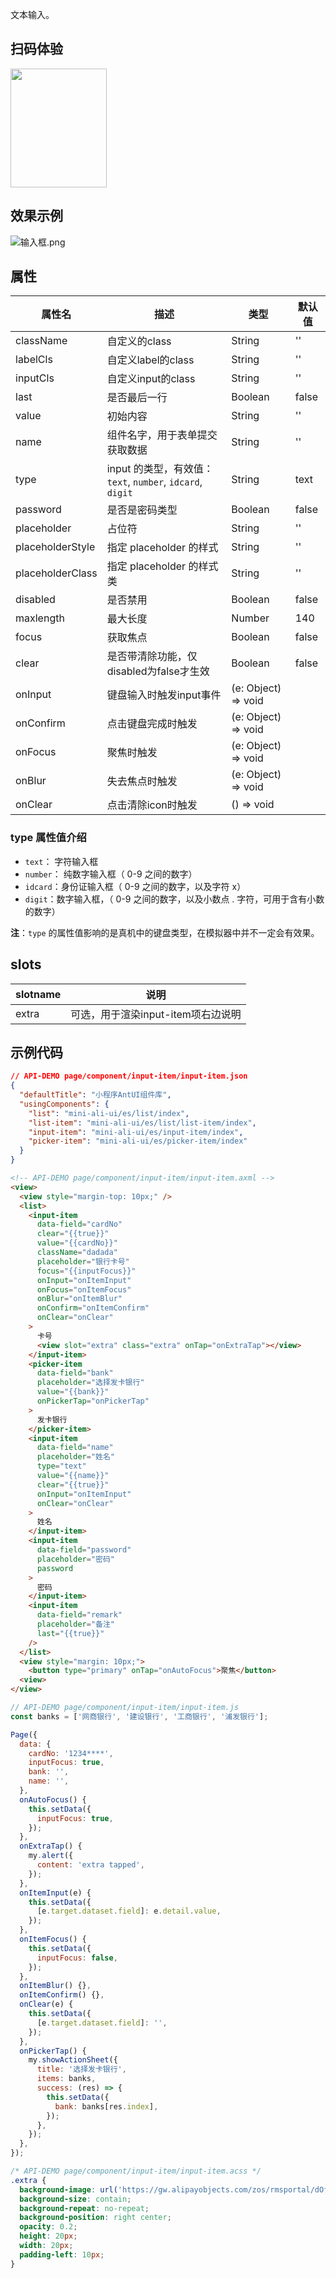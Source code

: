 文本输入。

## 扫码体验
<img src="https://gw.alipayobjects.com/zos/rmsportal/HoUOLnPEOaymuHlbeyqR.jpeg" width="154" height="190" />

## 效果示例
![输入框.png](https://intranetproxy.alipay.com/skylark/lark/0/2019/png/188518/1564389321807-3fdc73ec-f8c4-454b-aa2b-69121edd0d25.png) 

## 属性
| 属性名 | 描述 | 类型 | 默认值 |
| ---- |----|----|----|
| className | 自定义的class | String| '' |
| labelCls | 自定义label的class | String | '' |
| inputCls | 自定义input的class | String | '' |
| last | 是否最后一行 | Boolean | false |
| value | 初始内容 | String | '' |
| name | 组件名字，用于表单提交获取数据 | String | '' |
| type | input 的类型，有效值：`text`, `number`, `idcard`, `digit`  | String | text |
| password | 是否是密码类型 | Boolean | false |
| placeholder | 占位符 | String | '' |
| placeholderStyle | 指定 placeholder 的样式 | String | '' |
| placeholderClass | 指定 placeholder 的样式类 | String | '' |
| disabled | 是否禁用 | Boolean | false |
| maxlength | 最大长度 | Number | 140 |
| focus | 获取焦点 | Boolean | false |
| clear | 是否带清除功能，仅disabled为false才生效 | Boolean | false |
| onInput | 键盘输入时触发input事件 | (e: Object) => void |  |
| onConfirm | 点击键盘完成时触发 | (e: Object) => void |  |
| onFocus | 聚焦时触发 | (e: Object) => void |  |
| onBlur | 失去焦点时触发 | (e: Object) => void |  |
| onClear | 点击清除icon时触发 | () => void |  |

### type 属性值介绍
* `text`： 字符输入框
* `number`： 纯数字输入框（ 0-9 之间的数字）
* `idcard`：身份证输入框（ 0-9 之间的数字，以及字符 x）
* `digit`：数字输入框，（ 0-9 之间的数字，以及小数点 . 字符，可用于含有小数的数字）

**注**：`type` 的属性值影响的是真机中的键盘类型，在模拟器中并不一定会有效果。

## slots

| slotname | 说明 |
| ---- | ---- |
| extra | 可选，用于渲染input-item项右边说明 |

## 示例代码

```json
// API-DEMO page/component/input-item/input-item.json
{
  "defaultTitle": "小程序AntUI组件库",
  "usingComponents": {
    "list": "mini-ali-ui/es/list/index",
    "list-item": "mini-ali-ui/es/list/list-item/index",
    "input-item": "mini-ali-ui/es/input-item/index",
    "picker-item": "mini-ali-ui/es/picker-item/index"
  }
}
```

```html
<!-- API-DEMO page/component/input-item/input-item.axml -->
<view>
  <view style="margin-top: 10px;" />
  <list>
    <input-item
      data-field="cardNo"
      clear="{{true}}"
      value="{{cardNo}}"
      className="dadada"
      placeholder="银行卡号"
      focus="{{inputFocus}}"
      onInput="onItemInput"
      onFocus="onItemFocus"
      onBlur="onItemBlur"
      onConfirm="onItemConfirm"
      onClear="onClear"
    >
      卡号
      <view slot="extra" class="extra" onTap="onExtraTap"></view>
    </input-item>
    <picker-item
      data-field="bank"
      placeholder="选择发卡银行"
      value="{{bank}}"
      onPickerTap="onPickerTap"
    >
      发卡银行
    </picker-item>
    <input-item
      data-field="name"
      placeholder="姓名"
      type="text"
      value="{{name}}"
      clear="{{true}}"
      onInput="onItemInput"
      onClear="onClear"
    >
      姓名
    </input-item>
    <input-item
      data-field="password"
      placeholder="密码"
      password
    >
      密码
    </input-item>
    <input-item
      data-field="remark"
      placeholder="备注"
      last="{{true}}"
    />
  </list>
  <view style="margin: 10px;">
    <button type="primary" onTap="onAutoFocus">聚焦</button>
  <view>
</view>
```

```javascript
// API-DEMO page/component/input-item/input-item.js
const banks = ['网商银行', '建设银行', '工商银行', '浦发银行'];

Page({
  data: {
    cardNo: '1234****',
    inputFocus: true,
    bank: '',
    name: '',
  },
  onAutoFocus() {
    this.setData({
      inputFocus: true,
    });
  },
  onExtraTap() {
    my.alert({
      content: 'extra tapped',
    });
  },
  onItemInput(e) {
    this.setData({
      [e.target.dataset.field]: e.detail.value,
    });
  },
  onItemFocus() {
    this.setData({
      inputFocus: false,
    });
  },
  onItemBlur() {},
  onItemConfirm() {},
  onClear(e) {
    this.setData({
      [e.target.dataset.field]: '',
    });
  },
  onPickerTap() {
    my.showActionSheet({
      title: '选择发卡银行',
      items: banks,
      success: (res) => {
        this.setData({
          bank: banks[res.index],
        });
      },
    });
  },
});
```

```css
/* API-DEMO page/component/input-item/input-item.acss */
.extra {
  background-image: url('https://gw.alipayobjects.com/zos/rmsportal/dOfSJfWQvYdvsZiJStvg.svg');
  background-size: contain;
  background-repeat: no-repeat;
  background-position: right center;
  opacity: 0.2;
  height: 20px;
  width: 20px;
  padding-left: 10px;
}
```
